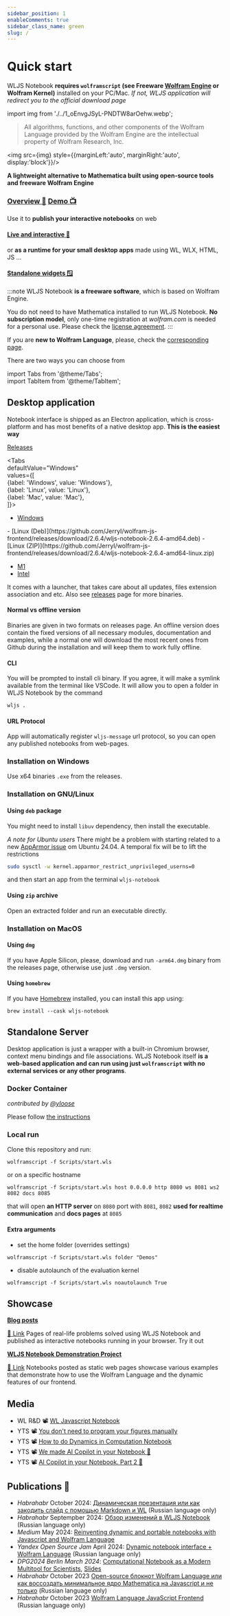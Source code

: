 ```yaml
---
sidebar_position: 1
enableComments: true
sidebar_class_name: green
slug: /
---
```


# Quick start
WLJS Notebook __requires  `wolframscript` (see Freeware [Wolfram Engine](https://www.wolfram.com/engine/) or Wolfram Kernel)__ installed on your PC/Mac. *If not, WLJS application will redirect you to the official download page*

import img from './../1_oEnvgJSyL-PNDTW8arOehw.webp';

> All algorithms, functions, and other components of the Wolfram Language provided by the Wolfram Engine are the intellectual property of Wolfram Research, Inc.



<img src={img} style={{marginLeft:'auto', marginRight:'auto', display:'block'}}/>

<div style={{'text-align':'center'}}><b style={{color:"var(--ifm-link-color)"}}>A lightweight alternative to Mathematica built using open-source tools and freeware Wolfram Engine</b></div> 


<h3 style={{'text-align':'center'}}> 

[Overview 🚀](frontend/Overview.md)      [Demo 📺](https://jerryi.github.io/wljs-docs/wljs-demo) 

</h3> 

Use it to __publish your interactive notebooks__ on web

<h4 style={{'text-align':'center'}}> 

[Live and interactive 🖖](https://jerryi.github.io/wljs-docs/wljs-demo/mid-thz-tds) 

</h4> 

or __as a runtime for your small desktop apps__ made using WL, WLX, HTML, JS ...

<h4 style={{'text-align':'center'}}> 

[Standalone widgets 🪟](widgets) 

</h4> 

:::note
WLJS Notebook **is a freeware software**, which is based on Wolfram Engine.
 
You do not need to have Mathematica installed to run WLJS Notebook. **No subscription model**, only one-time registration at *wolfram.com* is needed for a personal use. Please check the [license agreement](https://www.wolfram.com/legal/terms/wolfram-engine.html).
:::

If you are __new to Wolfram Language__, please, check the [corresponding page](./Wolfram%20Language.md).


There are two ways you can choose from

import Tabs from '@theme/Tabs';  
import TabItem from '@theme/TabItem';

## Desktop application
Notebook interface is shipped as an Electron application, which is cross-platform and has most benefits of a native desktop app. __This is the easiest way__

[Releases](https://github.com/JerryI/wolfram-js-frontend/releases)

<Tabs  
defaultValue="Windows"  
values={[  
{label: 'Windows', value: 'Windows'},  
{label: 'Linux', value: 'Linux'},  
{label: 'Mac', value: 'Mac'},  
]}>  
<TabItem value="Windows">
- [Windows](https://github.com/JerryI/wolfram-js-frontend/releases/download/2.6.4/wljs-notebook-2.6.4-x64.exe)
</TabItem>  
<TabItem value="Linux">
- [Linux (Deb)](https://github.com/JerryI/wolfram-js-frontend/releases/download/2.6.4/wljs-notebook-2.6.4-amd64.deb)
- [Linux (ZIP)](https://github.com/JerryI/wolfram-js-frontend/releases/download/2.6.4/wljs-notebook-2.6.4-amd64-linux.zip)
</TabItem> 
<TabItem value="Mac">

- [M1](https://github.com/JerryI/wolfram-js-frontend/releases/download/2.6.4/wljs-notebook-2.6.4-arm64.dmg)
- [Intel](https://github.com/JerryI/wolfram-js-frontend/releases/download/2.6.4/wljs-notebook-2.6.4-x64.dmg)

</TabItem>  
</Tabs>

It comes with a launcher, that takes care about all updates, files extension association and etc. Also see [releases](https://github.com/JerryI/wolfram-js-frontend/releases) page for more binaries.

#### Normal vs offline version
Binaries are given in two formats on releases page. An offline version does contain the fixed versions of all necessary modules, documentation and examples, while a normal one will download the most recent ones from Github during the installation and will keep them to work fully offline.

#### CLI
You will be prompted to install cli binary. If you agree, it will make a symlink available from the terminal like VSCode. It will allow you to open a folder in WLJS Notebook by the command

```bash
wljs .
```

#### URL Protocol
App will automatically register `wljs-message` url protocol, so you can open any published notebooks from web-pages. 

### Installation on Windows
Use x64 binaries `.exe` from the releases.

### Installation on GNU/Linux

#### Using `deb` package
You might need to install `libuv` dependency, then install the executable.

*A note for Ubuntu users*
There might be a problem with starting related to a new [AppArmor issue](https://github.com/electron/electron/issues/42510#issuecomment-2171583086) om Ubuntu 24.04. A temporal fix will be to lift the restrictions

```bash
sudo sysctl -w kernel.apparmor_restrict_unprivileged_userns=0
```

and then start an app from the terminal `wljs-notebook`

#### Using `zip` archive
Open an extracted folder and run an executable directly.



### Installation on MacOS

#### Using `dmg`
If you have Apple Silicon, please, download and run `-arm64.dmg` binary from the releases page, otherwise use just `.dmg` version.

#### Using `homebrew`
If you have [Homebrew](https://brew.sh/) installed, you can install this app using:
```shell
brew install --cask wljs-notebook
```


## Standalone Server
Desktop application is just a wrapper with a built-in Chromium browser, context menu bindings and file associations. WLJS Notebook itself __is a web-based application and can run using just `wolframscript` with no external services or any other programs__.

### Docker Container
*contributed by [@yloose](https://github.com/yloose)*

Please follow [the instructions](https://github.com/JerryI/wolfram-js-frontend/blob/main/container/README.md)

### Local run
Clone this repository and run:

```shell
wolframscript -f Scripts/start.wls
```

or on a specific hostname

```shell
wolframscript -f Scripts/start.wls host 0.0.0.0 http 8080 ws 8081 ws2 8082 docs 8085
```

that will open __an HTTP server__ on `8080` port with `8081`, `8082` __used for realtime communication__ and __docs pages__ at `8085`

#### Extra arguments

- set the home folder (overrides settings)
```
wolframscript -f Scripts/start.wls folder "Demos"
```

- disable autolaunch of the evaluation kernel
```
wolframscript -f Scripts/start.wls noautolaunch True
```


## Showcase
**[Blog posts](https://jerryi.github.io/wljs-docs/blog)**

[🔗 Link](https://jerryi.github.io/wljs-docs/blog) Pages of real-life problems solved using WLJS Notebook and published as interactive notebooks running in your browser. Try it out


**[WLJS Notebook Demonstration Project](https://jerryi.github.io/wljs-demo/)**

[🔗 Link](https://jerryi.github.io/wljs-demo/)
Notebooks posted as static web pages showcase various examples that demonstrate how to use the Wolfram Language and the dynamic features of our frontend. 


## Media
- WL R&D 📽️ [WL Javascript Notebook](https://www.youtube.com/watch?v=Hen5qWfm6P0)
- YTS 📽️ [You don't need to program your figures manually](https://youtube.com/shorts/Z76dMHK8POM?feature=share)
- YTS 📽️ [How to do Dynamics in Computation Notebook](https://youtube.com/shorts/T-ryDA1Sb3g?feature=share)
- YTS 📽️ [We made AI Copilot in your Notebook 🤖](https://youtube.com/shorts/6s9m5ZGPkdE?feature=share)
- YTS 📽️ [AI Copilot in your Notebook. Part 2 🤖](https://youtube.com/shorts/B_ZVjN9cvQM?feature=share)

## Publications 📢
- *Habrahabr* October 2024: [Динамическая презентация или как закодить слайд с помощью Markdown и WL](https://habr.com/ru/articles/853496/) (Russian language only)
- *Habrahabr* Septempber 2024: [Обзор изменений в WLJS Notebook](https://habr.com/ru/articles/839140/) (Russian language only)
- *Medium* May 2024: [Reinventing dynamic and portable notebooks with Javascript and Wolfram Language](https://medium.com/@krikus.ms/reinventing-dynamic-and-portable-notebooks-with-javascript-and-wolfram-language-22701d38d651)
- *Yandex Open Source Jam* April 2024: [Dynamic notebook interface + Wolfram Language](https://www.youtube.com/watch?v=tmAY_5Wto-E) (Russian language only)
- *DPG2024 Berlin March 2024*: [Computational Notebook as a Modern Multitool for Scientists](https://www.dpg-verhandlungen.de/year/2024/conference/berlin/part/agi/session/4/contribution/4), [Slides](https://www.dpg-physik.de/vereinigungen/fachuebergreifend/ag/agi/veranstaltungen/tagungen-und-workshops/berlin_2024/agi-4_4-kirill-vasin.pdf)
- *Habrahabr* October 2023 [Open-source блокнот Wolfram Language или как воссоздать минимальное ядро Mathematica на Javascript и не только](https://habr.com/ru/articles/767490/) (Russian language only)
- *Habrahabr* October 2023 [Wolfram Language JavaScript Frontend](https://habr.com/ru/articles/766360/) (Russian language only)